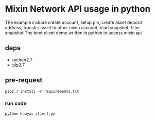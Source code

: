 # Mixin Network API usage in python

The example include create account, setup pin, create asset deposit address, transfer asset to other mixin account, read snapshot, filter snapshot
The bnet client demo written in python to access mixin api

## deps

* python2.7
* pip2.7

## pre-request
```
pip2.7 install -r requirements.txt
```

### run code
```
python haoyao_client.py
```
